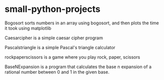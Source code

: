 # small-python-projects

Bogosort sorts numbers in an array using bogosort, and then plots the time it took using matplotlib

Caesarcipher is a simple caesar cipher program

Pascalstriangle is a simple Pascal's triangle calculator

rockpaperscissors is a game where you play rock, paper, scissors

BaseNExpansion is a program that calculates the base n expansion of a rational number between 0 and 1 in the given base.
